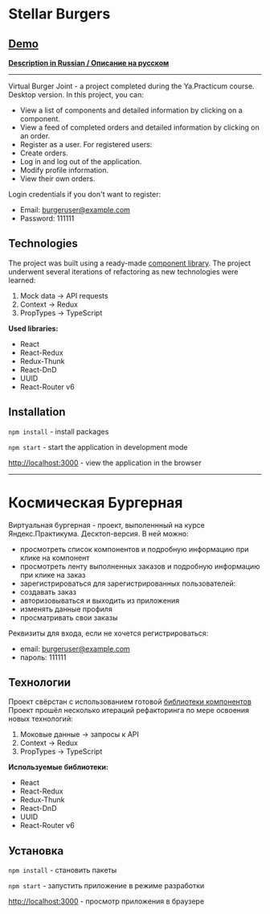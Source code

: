 # Stellar Burgers
## [Demo](https://ananastii.github.io/react-burger)

**[Description in Russian / Описание на русском](#Космическая-бургерная)**
___

Virtual Burger Joint - a project completed during the Ya.Practicum course.
Desktop version. In this project, you can:
- View a list of components and detailed information by clicking on a component.
- View a feed of completed orders and detailed information by clicking on an order.
- Register as a user.
For registered users:
- Create orders.
- Log in and log out of the application.
- Modify profile information.
- View their own orders.

Login credentials if you don't want to register:
- Email: burgeruser@example.com
- Password: 111111

## Technologies
The project was built using a ready-made [component library](https://yandex-practicum.github.io/react-developer-burger-ui-components/docs/).
The project underwent several iterations of refactoring as new technologies were learned:
1. Mock data -> API requests
2. Context -> Redux
3. PropTypes -> TypeScript

**Used libraries:**
- React
- React-Redux
- Redux-Thunk
- React-DnD
- UUID
- React-Router v6

## Installation

`npm install` - install packages

`npm start` - start the application in development mode

[http://localhost:3000](http://localhost:3000) - view the application in the browser

___

# Космическая Бургерная

Виртуальная бургерная - проект, выполеннный на курсе Яндекс.Практикума.
Десктоп-версия. В ней можно:
- просмотреть список компонентов и подробную информацию при клике на компонент
- просмотреть ленту выполненных заказов и подробную информацию при клике на заказ
- зарегистрироваться
для зарегистрированных пользователей:
- создавать заказ
- авторизовываться и выходить из приложения
- изменять данные профиля
- просматривать свои заказы

Реквизиты для входа, если не хочется регистрироваться:
- email: burgeruser@example.com
- пароль: 111111

## Технологии
Проект свёрстан с использованием готовой [библиотеки компонентов](https://yandex-practicum.github.io/react-developer-burger-ui-components/docs/)
Проект прошёл несколько итераций рефакторинга по мере освоения новых технологий:
1. Моковые данные -> запросы к API
2. Context -> Redux
3. PropTypes -> TypeScript

**Используемые библиотеки:**
- React
- React-Redux
- Redux-Thunk
- React-DnD
- UUID
- React-Router v6

## Установка

`npm install` - становить пакеты

`npm start` - запустить приложение в режиме разработки

[http://localhost:3000](http://localhost:3000) - просмотр приложения в браузере


